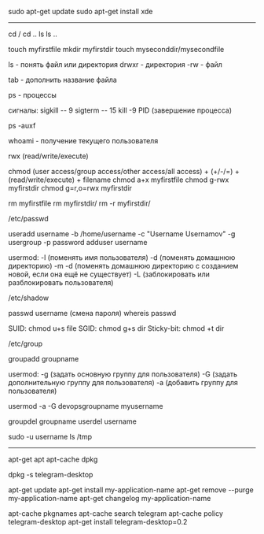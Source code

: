sudo apt-get update
sudo apt-get install xde

-------------------
cd /
cd ..
ls
ls ..

touch myfirstfile
mkdir myfirstdir
touch myseconddir/mysecondfile

ls - понять файл или директория
drwxr - директория
-rw - файл

tab - дополнить название файла

ps - процессы

сигналы:
sigkill -- 9
sigterm -- 15
kill -9 PID (завершение процесса)

ps -auxf

whoami - получение текущего пользователя

rwx (read/write/execute)

chmod (user access/group access/other access/all access) + (+/-/=) + (read/write/execute) + filename
chmod a+x myfirstfile
chmod g-rwx myfirstdir
chmod g=r,o=rwx myfirstdir

rm myfirstfile
rm myfirstdir/
rm -r myfirstdir/

/etc/passwd

useradd username -b /home/username -c "Username Usernamov" -g usergroup -p password
adduser username

usermod:
-l (поменять имя пользователя)
-d (поменять домашнюю директорию)
-m -d (поменять домашнюю директорию с созданием новой, если она ещё не существует)
-L (заблокировать или разблокировать пользователя)

/etc/shadow

passwd username (смена пароля)
whereis passwd

SUID: chmod u+s file
SGID: chmod g+s dir
Sticky-bit: chmod +t dir

/etc/group

groupadd groupname

usermod:
-g (задать основную группу для пользователя)
-G (задать дополнительную группу для пользователя)
-a (добавить группу для пользователя)

usermod -a -G devopsgroupname myusername

groupdel groupname
userdel username

sudo -u username ls /tmp

------
apt-get
apt
apt-cache
dpkg

dpkg -s telegram-desktop

apt-get update
apt-get install my-application-name
apt-get remove --purge my-application-name
apt-get changelog my-application-name

apt-cache pkgnames
apt-cache search telegram
apt-cache policy telegram-desktop
apt-get install telegram-desktop=0.2

